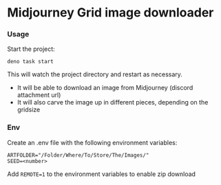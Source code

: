 # Midjourney Grid image downloader

### Usage

Start the project:

```
deno task start
```

This will watch the project directory and restart as necessary.

- It will be able to download an image from Midjourney (discord attachment url)
- It will also carve the image up in different pieces, depending on the gridsize

### Env

Create an .env file with the following environment variables:

```
ARTFOLDER="/Folder/Where/To/Store/The/Images/"
SEED=<number>
```

Add `REMOTE=1` to the environment variables to enable zip download
